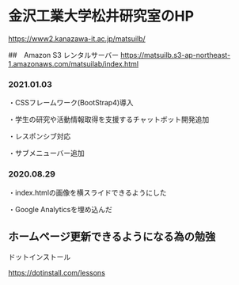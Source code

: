# 金沢工業大学松井研究室のHP
https://www2.kanazawa-it.ac.jp/matsuilb/

##　Amazon S3 レンタルサーバー
https://matsuilb.s3-ap-northeast-1.amazonaws.com/matsuilab/index.html

### 2021.01.03
・CSSフレームワーク(BootStrap4)導入

・学生の研究や活動情報取得を支援するチャットボット開発追加

・レスポンシブ対応

・サブメニューバー追加

### 2020.08.29

・index.htmlの画像を横スライドできるようにした

・Google Analyticsを埋め込んだ

## ホームページ更新できるようになる為の勉強

ドットインストール

https://dotinstall.com/lessons

